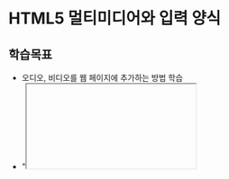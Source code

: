 # HTML5 멀티미디어와 입력 양식



## 학습목표

* 오디오, 비디오를 웹 페이지에 추가하는 방법 학습
* "<iframe>" 태그 학습
* 사용자가 서버로 데이터 보낼 때 사용하는 입력 양식
* 새롭게 추가된 여러가지 입력 필드



## 01. 웹 브라우저와 멀티미디어

* 이전 버전에는 오디오와 비디오를 재생시키기 위해 상당한 수고가 필요했다. (플래시나 Active X 설치 등)
* HTML5에서 "<audio>"와 "<video>" 태그가 추가되면서 오디오, 비디오를 추가할 수 있게 되었다.
* 플러그인 설치도 필요가 없다.



## 02. 오디오

* HTML5에서 "<audio>" 태그를 이용해 웹 페이지에서 음악을 재생한다.

  * "<audio src="old_pop.mp3" autoplay controls>"

    * audio : 오디오 삽입 태그
    * src = "old_pop.mp3" : 오디오 소스 파일 경로(URL)
    * autoplay : 자동 재생
    * controls : 화면 제어기 표시

    

  * audio 요소

    * autoplay : 자동 재생
    * controls : 제어기 표시
    * loop : 반복 재생
    * preload : 사용할 생각이 없어도 오디오를 미리 다운로드 (빠르게 오디오 재생 가능)
    * src : 오디오가 존재하는 URL 지정
    * volume : 재생 볼륨 설정(0.0~1.0)

    

  * 오디오 파일 형식

    * MP3 : MPEG-1 Audio Layer-3 약자로 MPEG 기술의 음성 압축 기술
    * Wav : 윈도우에서 사용되는 표준 사운드 포맷(MS에서 개발, 파일 크기가 큼)
    * Ogg : MP3 대안으로 개발된 사운드 파일 포맷(오픈소스로 개발됨)

    

  * source 태그 사용하기

    * 모든 브라우저가 지원하는 오디오 형식은 아직 없기 때문에 source 태그를 이용해 하나의 오디오 소스에 대하여 여러 가지 파일 형식을 동시에 제공하면 된다.

      * "<audio controls autoplay>"
        * <source src="old_pop.ogg" type="audio/ogg">
        * <source src="old_pop.mp3" type="audio/mp3">
        * <source src="old_pop.wav" type="audio/wav">
        * type 속성은 MIME(multipurpose internet mail extensions) 타입으로 인터넷에서 멀티미디어 전송을 위한 규약을 의미한다.

      * 이는 위에서부터 차례대로 파일 형식을 검사한다.



## 03. 비디오

* 비디오 또한 오디오와 유사하다. ("<video>" 태그를 이용)
  * "<video src="movie.mp4" autoplay controls>"
    * video : 삽입 태그
  * video 요소 속성
    * autoplay : 자동 재생
    * controls : 제어기 표시
    * loop : 반복 재생
    * poster : 비디오를 다운로드하는 중일 때 표시하는 이미지
    * preload : 사용할 생각이 없어도 전체 오디오를 다운로드
    * muted : 비디오의 오디오 출력 중지
    * src : 오디오가 존재하는 URL 지정
    * width, height : 너비와 높이
  * 비디오 파일 형식
    * MP4 : MPEG-4 기술 사용(적은 용량으로 고품질 영상과 음성 구현)
    * WebM : 무료로 제공하는 개방형 고화질 영상 압축 형식의 영상 포맷(구글이 지원)
    * Ogg : 무료, 비디오 압축 형식
  * 모든 웹 브라우저에서 재생되는 비디오 형식은 없다. 오디오처럼 MIME 타입을 이용한다.
* 참고사항
  * width, height를 지정해야 브라우저가 미리 가늠할 수 있다. (설정 안하면 레이아웃이 변경될 수 있음)
  * "<video>" 태그를 지원하지 않는 브라우저를 위해 텍스트를 넣는 것이 좋다.



## 04. iframe(inline frame)

* 웹 페이지 안에서 다른 웹 페이지를 표시할 때 사용한다.
* 흔히 광고를 위해 이것을 사용한다.

![image-20200925111639554](C:\Users\user\AppData\Roaming\Typora\typora-user-images\image-20200925111639554.png)

한 페이지에서 소스코드와 출력 결과를 동시에 나타낼 수 있는 것은 iframe을 활용했기 때문이다.

이것을 구현하려면 왼쪽, 오른쪽에 배치하는 CSS와 출력 변화를 위해서는 JSP같은 서버 스크립트 기술을 적용해야한다.

* iframe 속성
  * seamless : 경계선 없이 문서의 일부인 것처럼 나타난다.

* "<iframe src="" name="이름"><iframe> "을 설정한 후 a 태그의 target 속성으로 name에 해당하는 이름을 지정하면, 하이퍼링크 이동을 iframe에 표시할 수 있다.



## 05. div와 span

* div와 span은 웹 사이트 구축을 위해 필수적인 도구

* div(divide)는 건축에서 철근같은 역할, 페이지를 논리적인 섹션으로 분리할 때 사용

  * 예시

    * <div style="border : 3px solid red">
          <h2>
              사자
          </h2>
          <p>
              사자는 아프리카에 살며...
          </p>
      </div>

    * 이와 같이 h2 태그와 p 태그를 묶어 빨간색 경계선을 그릴 때 div를 사용하면 된다.

    * div 위치를 변경하면 h2와 p 태그도 같이 이동한다.

  * div는 블록 수준의 요소 (HTML 요소를 묶는 컨테이너)로 자체적으로는 특별한 의미가 없다.

    * 블록 수준이기에 하나의 줄을 전부 차지함

* span은 인라인 요소로 텍스트를 위한 컨테이너로 사용할 수 있다. 

  * 인라인 요소 : 자신이 필요한 크기만 차지하는 요소
  * 자체로 특별한 의미가 없다.

* 결론

  * div와 span은 요소를 모아서 하나의 묶음으로 만들어 특정한 스타일이나 위치, 크기 등을 적용하는 경우에 사용한다.



## HTML 입력 양식

* 지금까지는 서버에서 사용자에게로 전달되는 것뿐이었다.
* 이번에는 사용자에서 서버로 보내는 것을 학습한다. (입력 양식 사용)
* 입력 양식 : 사용자로부터 데이터를 받아 서버로 넘기는데 사용(입력 필드를 가지고 있는 웹 페이지)



* form 요소 (form 태그는 HTML 양식을 생성하는데 사용)

  * <form action="input.jsp" method="post">
        <input type="text" name="input">
        <input type="submit">
    </form>

  * form의 속성은 보통 name, action, method가 쓰인다.

  * method : 전송 방식 - post, get

  * action : 전송 목적지 - url

  * enctype : 전송 데이터 형식 설정

    1. application/x-www-form-urlencoded

    디폴트 값은 이거다. 서버로 전송되기 전에 url-encode 된다는 뜻

    2. mutipart/form-data

    파일 받으면서 설정해준게 이 값인데 이미지나 파일을 서버로 전송할 경우 이 방식을 사용한다고 한다.

    3. text/plain

    이 형식도 많이 봤을 듯 한데

    이건 인코딩을 하지 않은 문자 그대로의 상태를 전송한다는 의미.

  * 설명

    * 입력 양식은 항상 form으로 시작

    * action="input.jsp" : 입력을 처리하는 서버 스크립트 주소를 적는다.

      * action 속성에는 사용자가 입력한 데이터를 받아서 처리하는 스크립트 주소를 URL 형식으로 적는다.

    * method="post" : 입력 데이터가 서버로 보내지는 방법을 기술한다.(Post, Get 존재)

      * method 속성에는 데이터를 보내는 방법을 기술한다. (POST, GET 방식)

      * Post와 Get 방식

        * Get 방식 : URL 주소 뒤에 파라미터를 붙여 데이터를 전달하는 방식

          * 예시 : https://search.naver.com/search.naver?sm=top_hty&fbm=1&ie=utf8&query=html (URL 뒤에 사용자가 입력한 단어를 붙여서 서버로 보낸다.)
          * ?를 기준으로 https://search.naver.com/search.naver는 URL, sm=top_hty&fbm=1&ie=utf8&query=html는 파라미터가 된다.
          * 단점
            1. Get 방식으로 보낼 수 있는 글자 수는 제한되어 있다.(최대 2048글자)
            2. 비밀 보장이 안된다.(패스워드 데이터를 Get 방식으로 하면 큰일남)
          * 장점
            1. 북마크가 가능하다.
            2. 뒤로 가기가 보장된다.

        * Post 방식 : 사용자가 입력한 데이터를 URL에 붙이지 않고 HTTP Request 헤더에 포함시켜 전송시키는 방식이다.

          * 예시

            * POST /test/input.jsp HTTP/1.1

              Host: www.naver.com

              name1=value1&name2=value2

              ...

          * 장점

            1. 길이 제한 X
            2. 보안이 유지된다.

          * 단점

            1. POST 요청은 캐시되지 않고, 브라우저 히스토리에도 남아있지 않다.
            2. 북마크가 불가능하다.
            3. 뒤로 가기를 하면 데이터를 다시 보내야 한다는 경고창이 뜬다.



## 입력 태그 #1

* input 요소(가장 중요, 사용자로부터 정보를 받아들이는 용도로 사용됨)
* type 속성을 통해 아주 다양한 형태가 나옴
* 형식 : <input type="button" value="눌러보세요" name="button1">
  * type 속성 : 입력 요소의 유형
  * value 속성 : 입력 요소의 초기값, 사용자가 변경 가능
  * name 속성 : 입력 요소 이름이며 서버로 변수의 이름처럼 전달됨
* 입력 태그 종류

<img src="C:\Users\user\AppData\Roaming\Typora\typora-user-images\image-20200925174238363.png" alt="image-20200925174238363" style="zoom: 50%;" />

<img src="C:\Users\user\AppData\Roaming\Typora\typora-user-images\image-20200925174300206.png" alt="image-20200925174300206" style="zoom:50%;" />



* input 형식

  * "<input type="button" value="눌러보세요" name="button1">"

    * type : 입력 필드 종류 결정
    * value : 버튼에 나타내는 텍스트
    * name : 서버로 전달되는 이름

  * type 속성

    * text : 텍스트 입력할 수 있는 한 줄짜리 필드 생성

      * 기본 크기는 20글자. 서버에는 name을 변수 이름처럼 생각해 값 참조

    * password : 비밀번호 입력할 수 있는 한 줄짜리 필드 생성

      * 입력한 글자가 보이지 않음

    * radio : 라디오 버튼 생성

      * 여러 항목 중 하나만 선택 가능
      * name, value는 반드시 지정해야 한다.
      * name이 같아야 동일한 그룹으로 취급된다. (value로 그룹에서 차이를 준다.)

    * checkbox : 체크 박스 생성

      * 여러 개 항목 동시 선택 가능
      * name 속성은 동일해야 한다.

    * file : 파일 이름을 입력하는 필드 생성

    * reset : 초기화 버튼 생성. 버튼을 누르면 모든 입력 필드 초기화

    * image : 이미지를 전송 버튼으로 만듦

    * hidden : 사용자에게 보이지 않지만, 서버로 전송됨

    * submit : 제출 버튼

      * 데이터를 서버로 전소하는데 사용된다.

      * 데이터는 "name1=value1&name2=value2.."의 형태로 action 속성에 지정된 스크립트로 보내진다.

      * action 속성에 지정된 스크립트는 전송받은 입력에 대해 어떤 처리를 한다.

      * value 속성을 지정하지 않으면 default 값인 "쿼리 제출"으로 된다.

      * 예시

        * <form name="input" action="getid.jsp" method="get">

          ​    사용자 아이디 :

          ​    <input type="text" name="user"> <br>

          ​    <input type="submit" value="제출">

          ​    <input type="reset" value="초기화">

            </form>

      

  * input 버튼

    * 일반적인 버튼은 <input type="button">으로 생성 가능하다.

      * 대부분 onclick 속성에 버튼이 클릭되면 실행되는 JS를 지정한다.

        * onclick : 버튼이 클릭되면~

        * 간단한 경고 대화 상자는 alert()를 사용한다.

        * 예시

          *   <form>

            ​    물품가격: <input type="text" name="price"> <br>

            ​    수량: <input type="text" name="mount"> <br>

            ​    <input type="button" value="계산" onclick="alert('10000원입니다.')">

              </form>

  * button 버튼

    * 버튼은 "<button>" 태그로도 정의 가능
    * button 요소 안에는 텍스트나 이미지와 같은 콘텐츠를 넣을 수 있음 (input type="button" 과의 차이)
    * button의 속성은 type으로 지정한다.
      * submit
      * reset
      * button
        *  <button type="button" onclick="alert('안녕하세요?')">눌러보세요!</button>
        * HTML form 안에서 button 태그를 이용하면 오류가 발생할 수 있기 때문에 가급적이면 input 태그를 활용하는 것이 바람직하다.

  * 이미지 버튼 (2가지 방법)

    * <button type="submit"><img src=""></button>
      * button 태그를 사용하면 어떤 버튼도 이미지로 작성이 가능하다.
    * <input type="image" src="" alt="제출 버튼">
      * input 태그를 활용하면 제출 버튼의 역할만 할 수 있다.



## 08. 입력태그 #2

* textarea
  * 여러 줄의 텍스트 입력을 받을 때 사용하는 태그
  * 크기는 row와 column으로 설정
* select
  * 메뉴 표시 및 사용자가 선택하게 한다.
  * 항상 option 요소와 사용된다.
    * option 요소는 반드시 value 속성을 가지고 있어야 한다.
  * selected 속성으로 특정 항목을 초기에 선택할 수 있다.

<img src="C:\Users\user\AppData\Roaming\Typora\typora-user-images\image-20200925183227647.png" alt="image-20200925183227647" style="zoom:67%;" />

* filedset

  * 입력 요소를 그룹핑하는데 사용되는 태그

  * 다양한 입력 요소를 넣을 수 있고, 그룹의 경계에 선을 그어준다.

  * legend 태그를 사용하면 그룹에 제목을 붙일 수 있다.

    ![image-20200925183702938](C:\Users\user\AppData\Roaming\Typora\typora-user-images\image-20200925183702938.png)

* label

  * input 요소를 위한 레이블(label)을 정의하는데 사용
  * 속성 for를 이용하여 label과 input 요소를 연결할 수 있다. (label의 for과 input 의id가 같으면 연결)

* 파일 업로드 버튼

  * 사용자가 파일 선택 후 서버로 업로드해야 하는 경우 사용

  * <input type="file">

    * 이 버튼을 누르면 파일 이름을 선택하는 대화 상자가 화면에 등장

  * 예시

    * <form enctype="multipart/form-data">

      ​    <input type="file" accept="image/jpg, image/gif">

      </form>

    * form 태그에 enctype="multipart/form-data"를 추가하는 것이 좋다.

      * 파일을 올바르게 업로드하여 준다.

    * input 태그에 accept 속성은 업로드시킬 파일의 MIME 타입을 브라우저에게 알려준다.

* <input type="hidden">

  * 사용자가 입력하는 데이터는 아니지만, 클라이언트 컴퓨터가 서버 컴퓨터로 특정한 데이터를 전송하고 싶은 경우 사용한다.
  * 화면에는 아무것도 나타나지 않고 사용자가 제출 버튼을 누르면, 서버로 이 요소의 name, value가 전송된다.

## 09. HTML5 입력 요소

* 추가된 input type
  * date : 날짜를 입력할 수 있는 컨트롤
    * min, max를 통해 특정 기간에서만 날짜 선택할 수 있게 할 수 있다.
      * <input type="date" min="2020-07-01" max="2020-07-31">
  * datetime : 날짜/시간 형식을 이용한 날짜와 시간 표시 컨트롤
  * datetime-local : 현지 날짜/시간
  * month : 월/연도
  * time : 시간
    * 시간을 입력할 수 있는 요소
  * week : 주와 연도를 선택할 수 있는 컨트롤
  * color : 색상 코드를 입력할 수 있는 컨트롤
  * email : 표준 이메일 주소를 입력받아 검증하는 컨트롤
    * required 속성을 설정하면 브라우저가 유효한 이메일 주소인지 검사(제출 버튼 누를 때 시행됨)
    * 여러 개 이메일 주소를 쉼표로 구분해 입력하고 싶을 때 multiple 속성을 지정한다.
  * tel : 전화번호를 입력받아 검증하는 컨트롤
    * 검증을 원하면 pattern에서 정규식 지정
    * ![image-20200925193913780](C:\Users\user\AppData\Roaming\Typora\typora-user-images\image-20200925193913780.png)
  * search : 검색어 입력 양식을 생성
    * text와 별반 다르지 않은 것 같지만, 브라우저가 검색이라는 것을 인식하면 다르게 취급할 수 있다.(?)
  * range : 2개의 숫자 사이의 숫자를 선택할 수 있는 슬라이더 컨트롤
    * min과 max로 최소값, 최대값 설정 가능
    * value로 초기값 설정 가능
  * number : 수자만 입력받는 컨트롤
    * max, min, step 속성으로 최대값, 최소값, 단계값 지정
    * ![image-20200925194209810](C:\Users\user\AppData\Roaming\Typora\typora-user-images\image-20200925194209810.png)
  * url : url만 입력받는 컨트롤
    * multiple 속성을 통해 하나 이상의 url 입력 가능
    * required를 통해 검증 작업 가능
* 추가된 속성
  * autocomplete : 자동으로 입력 완성
  * autofocus : 페이지 로드 시 자동으로 입력 포커스를 가짐
  * placeholder : 입력 힌트를 희미하게 보여줌
  * readonly : 읽기 전용 필드
  * required : 입력 양식 제출 전 반드시 채워져 있어야 함을 나타냄
  * pattern : 허용하는 입력 형태를 정규식으로 지정

* 정규식
  * 특정한 규칙을 가지고 있는 문자열을 표현하는 수식
  * 정규식 표현은 /와 / 내부에 위치
  * 메타문자
    * . (문자) : 한 개의 어떤 문자와도 일치
    * \d (숫자) : 한 개의 숫자와 일치
    * \w (문자와 숫자) : 한개의 문자나 숫자와 일치
    * \s (공백 문자) : 공백, 탭, 줄 바꿈, 캐리지 리턴 문자와 일치
    * ^ (시작) : 패턴의 시작을 표시
    * $ (끝) : 패턴의 끝을 표시
    * [] (문자의 종류, 문자의 범위) : [abc]는 a 또는 b 또는 c를 나타낸다. [a-z]는 a부터 z까지 중의 하나, [1-9]는 1부터 9까지 중의 하나를 나타낸다.
  * 수량 한정자(quantifier)
    * () (문자를 그룹핑한다.) : "abc|adc"와 "(a(b|d)c)"는 같은 의미를 가진다.
    * `*`(0회 이상 반복) : "a`*`b"는 "b", "ab", "aab", "aaab"를 나타낸다
    * `+` (1회 이상) : "a`+`b"는 "ab", "aab", "aaab"를 나타내지만 "b"는 포함 X
    * ? (0 또는 1회) : "a?b" 는 "b" 또는 "ab"를 나타낸다.
    * {m} (m회) : "a{3}b"는 "aaab"와 매칭



* 그 외 HTML Input 요소 정리 블로그

https://m.blog.naver.com/PostView.nhn?blogId=govlrhaehfdl&logNo=221230214889&proxyReferer=https:%2F%2Fwww.google.com%2F

* placeholder : 텍스트 박스에 회색글씨로 안내를 할 수 있는 속성



## EXERCISE



1. 2번

2. 3번

3. <video src="dog.mp4" width="300" height="200" autoplays controls></video>

4. 5. 


<video autoplay controls>
	<source src="http://media.w3.org/2010/05/bunny/movie.ogv" type="video/mp4">
    <source src="http://media.w3.org/2010/05/bunny/movie.ogv" type="video/webm">
    <source src="http://media.w3.org/2010/05/bunny/movie.ogv" type="video/ogg">
</video>

6~10은 exercise 폴더에 코드를 작성해서 저장해놓았다.